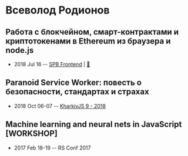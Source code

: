 # Всеволод Родионов

## Работа с блокчейном, смарт-контрактами и криптотокенами в Ethereum из браузера и node.js
- 2018 Jul 16 -- [SPB Frontend](https://youtu.be/HHuRlxVX77o?t=57m14s)  | [:notebook:](https://goo.gl/ZZvXUP)  
## Paranoid Service Worker: повесть о безопасности, стандартах и страхах
- 2018 Oct 06-07 -- [KharkivJS 9 - 2018](https://www.youtube.com/watch?v=rchbC7RHonw)    
## Machine learning and neural nets in JavaScript [WORKSHOP]
- 2017 Feb 18-19 -- RS Conf 2017    
